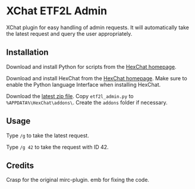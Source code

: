 # XChat ETF2L Admin

XChat plugin for easy handling of admin requests. It will automatically take the latest request and query the user appropriately.

## Installation
Download and install Python for scripts from the [HexChat homepage](http://hexchat.org/downloads.html).

Download and install HexChat from the [HexChat homepage](http://hexchat.org/downloads.html). Make sure to enable the Python language Interface when installing HexChat.

Download the [latest zip file](https://github.com/nTraum/XChat-ETF2L-Admin/archive/master.zip). Copy `etf2l_admin.py` to `%APPDATA%\HexChat\addons\`. Create the `addons` folder if necessary.

## Usage
Type `/g` to take the latest request.

Type `/g 42` to take the request with ID 42.

## Credits
Crasp for the original mirc-plugin. emb for fixing the code.
